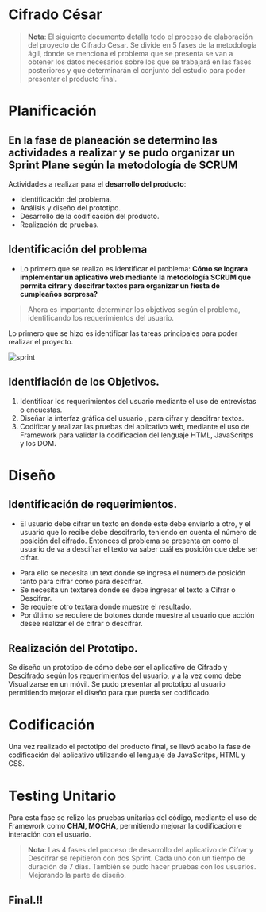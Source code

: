 # Cifrado César
> **Nota**: El siguiente documento detalla todo el proceso de elaboración del proyecto de Cifrado Cesar. Se divide en 5 fases de la metodología ágil, donde se menciona el problema que se presenta se van a obtener los datos necesarios sobre los que se trabajará en las fases posteriores y que determinarán el conjunto del estudio para poder presentar el producto final.
# Planificación 
En la fase de planeación se determino las actividades a realizar y se pudo organizar un **Sprint Plane** 
según la metodología de SCRUM
------------------------------------------------------------------------------------------------------------------------

Actividades a realizar para el **desarrollo del producto**:
+ Identificación del problema.
+ Análisis y diseño del prototipo.
+ Desarrollo de la codificación del producto.
+ Realización de pruebas.

## Identificación del problema
* Lo primero que se realizo es identificar el problema: **Cómo se lograra implementar un aplicativo web mediante la metodología SCRUM que permita cifrar y descifrar textos para organizar un fiesta de cumpleaños sorpresa?**
> Ahora es importante determinar los objetivos según el problema, identificando los requerimientos del usuario. 

Lo primero que se hizo es identificar las tareas principales para poder realizar el proyecto.

![sprint](https://drive.google.com/file/d/1vgtTiE6YqOyPBGlsX123NS1TjmS6cdhS/view?usp=sharing)


## Identifiación de los Objetivos.
1. Identificar los requerimientos del usuario mediante el uso de entrevistas o encuestas.
2. Diseñar la interfaz gráfica del usuario , para cifrar y descifrar textos.
3. Codificar y realizar las pruebas del aplicativo web, mediante el uso de Framework para validar la codificacion 
del lenguaje HTML, JavaScritps y los DOM.  

# Diseño

## Identificación de requerimientos.
*  El usuario debe cifrar un texto en donde este debe enviarlo a otro, y el usuario que lo recibe debe descifrarlo, 
teniendo en cuenta el número de posición del cifrado. Entonces el problema se presenta en como el usuario de va a descifrar el texto va saber cuál es posición que debe ser cifrar. 
+ Para ello se necesita un text donde se ingresa el número de posición tanto para cifrar como para descifrar.
+ Se necesita un textarea donde se debe ingresar el texto a Cifrar o Descifrar.
+ Se requiere otro textara donde muestre el resultado.
+ Por último se requiere de botones donde muestre al usuario que acción desee realizar el de cifrar o descifrar.

## Realización del Prototipo.
Se diseño un prototipo de cómo debe ser el aplicativo de Cifrado y Descifrado según los requerimientos del usuario, y a la vez como debe Visualizarse en un móvil. Se pudo presentar al prototipo al usuario permitiendo mejorar el diseño para que pueda ser codificado.

# Codificación
Una vez realizado el prototipo del producto final, se llevó acabo la fase de codificación del aplicativo utilizando el lenguaje de JavaScritps, HTML y CSS.
# Testing Unitario
Para esta fase se relizo  las pruebas unitarias del código, mediante el uso de Framework como **CHAI, MOCHA**, permitiendo mejorar la codificacion e interación con el usuario. 

>**Nota**: Las 4 fases del proceso de desarrollo del aplicativo de Cifrar y Descifrar se repitieron con dos Sprint. Cada uno con un tiempo de duración de 7 días. También se pudo hacer pruebas con los usuarios. Mejorando la parte de diseño.

Final.!!
------------------------------------------------------------------------------------------------------------------------
